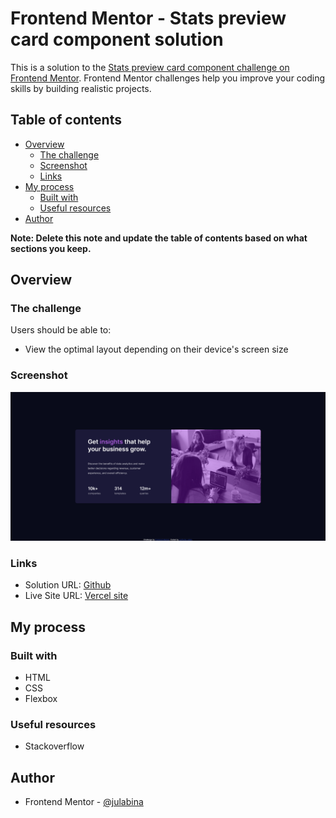 # Frontend Mentor - Stats preview card component solution

This is a solution to the [Stats preview card component challenge on Frontend Mentor](https://www.frontendmentor.io/challenges/stats-preview-card-component-8JqbgoU62). Frontend Mentor challenges help you improve your coding skills by building realistic projects.

## Table of contents

- [Overview](#overview)
  - [The challenge](#the-challenge)
  - [Screenshot](#screenshot)
  - [Links](#links)
- [My process](#my-process)
  - [Built with](#built-with)
  - [Useful resources](#useful-resources)
- [Author](#author)

**Note: Delete this note and update the table of contents based on what sections you keep.**

## Overview

### The challenge

Users should be able to:

- View the optimal layout depending on their device's screen size

### Screenshot

![full page screenshot](./screenshot.png)

### Links

- Solution URL: [Github](https://github.com/julabina/fem-stats_preview_card_component)
- Live Site URL: [Vercel site](https://fem-stats-preview-card-component-beta.vercel.app/)

## My process

### Built with

- HTML
- CSS
- Flexbox

### Useful resources

- Stackoverflow

## Author

- Frontend Mentor - [@julabina](https://www.frontendmentor.io/profile/julabina)
